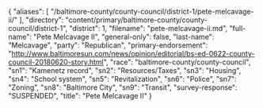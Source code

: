 {
  "aliases": [
    "/baltimore-county/county-council/district-1/pete-melcavage-ii/"
  ],
  "directory": "content/primary/baltimore-county/county-council/district-1",
  "district": 1,
  "filename": "pete-melcavage-ii.md",
  "full-name": "Pete Melcavage II",
  "general-only": false,
  "last-name": "Melcavage",
  "party": "Republican",
  "primary-endorsement": "http://www.baltimoresun.com/news/opinion/editorial/bs-ed-0622-county-council-20180620-story.html",
  "race": "baltimore-county/county-council",
  "sn1": "Kamenetz record",
  "sn2": "Resources/Taxes",
  "sn3": "Housing",
  "sn4": "School system",
  "sn5": "Revitalization",
  "sn6": "Police",
  "sn7": "Zoning",
  "sn8": "Baltimore City",
  "sn9": "Transit",
  "survey-response": "SUSPENDED",
  "title": "Pete Melcavage II"
}
